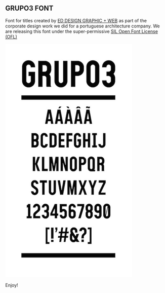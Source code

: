 GRUPO3 FONT
--

Font for titles created by [ED DESIGN GRAPHIC + WEB](http://ed-works.com/) as part of the corporate design work we did for a portuguese architecture company.
We are releasing this font under the super-permissive [SIL Open Font License (OFL)](http://scripts.sil.org/OFL)

![grupo3 font specimen](grupo3_specimen.jpg?raw=true)


Enjoy!
